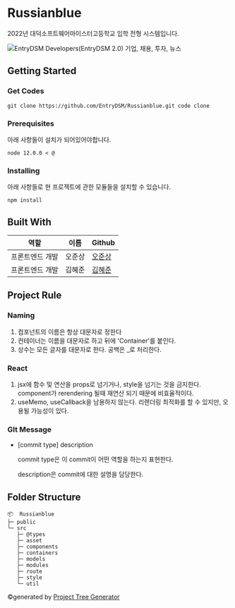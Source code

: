 # Russianblue

2022년 대덕소프트웨어마이스터고등학교 입학 전형 시스템입니다.

![EntryDSM Developers(EntryDSM 2.0) 기업, 채용, 투자, 뉴스](https://image.rocketpunch.com/company/35947/entrydsm-developers_logo_1535246780.png?s=400x400&t=inside)

## Getting Started

### Get Codes

```npm
git clone https://github.com/EntryDSM/Russianblue.git code clone
```

### Prerequisites

아래 사항들이 설치가 되어있어야합니다.

```
node 12.0.0 < @
```

### Installing

아래 사항들로 현 프로젝트에 관한 모듈들을 설치할 수 있습니다.

```
npm install
```

## Built With

| 역할            | 이름   | Github                                  |
| --------------- | ------ | --------------------------------------- |
| 프론트엔드 개발 | 오준상 | [오준상](https://github.com/sema0710)   |
| 프론트엔드 개발 | 김혜준 | [김혜준](https://github.com/hyejun0608) |

## Project Rule

### Naming

1. 컴포넌트의 이름은 항상 대문자로 정한다
2. 컨테이너는 이름을 대문자로 하고 뒤에 'Container'를 붙인다.
3. 상수는 모든 글자를 대문자로 한다. 공백은 _로 처리한다.

### React

1. jsx에 함수 및 연산을 props로 넘기거나, style을 넘기는 것을 금지한다.
   component가 rerendering 될때 재연산 되기 때문에 비효율적이다.
2. useMemo, useCallback을 남용하지 않는다.
   리렌더링 최적화를 할 수 있지만, 오용될 가능성이 있다.

### GIt Message

* [commit type] description

  commit type은 이 commit이 어떤 역할을 하는지 표현한다.

  description은 commit에 대한 설명을 담당한다.

## Folder Structure

```
📦  Russianblue
├─ public
└─ src
   ├─ @types
   ├─ asset
   ├─ components
   ├─ containers
   ├─ models
   ├─ modules
   ├─ route
   ├─ style
   └─ util
```

©generated by [Project Tree Generator](https://woochanleee.github.io/project-tree-generator)


